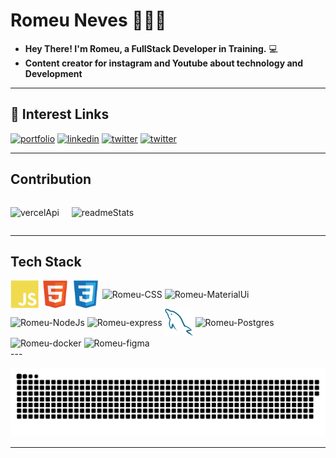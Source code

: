 # Romeu Neves 🙋🏻‍♂️
- **Hey There! I'm Romeu, a FullStack Developer in Training.** 💻
- **Content creator for instagram and Youtube about technology and Development** 
---

## 🔗 Interest Links
[![portfolio](https://img.shields.io/badge/my_portfolio-230F3B?style=for-the-badge&logo=KO-fi&logoColor=069642)](https://theuncoder.netlify.app)   [![linkedin](https://img.shields.io/badge/linkedin-0A66C2?style=for-the-badge&logo=linkedin&logoColor=white)](https://www.linkedin.com/in/romeu-neves-6b1340184/)   [![twitter](https://img.shields.io/badge/twitter-1DA1F2?style=for-the-badge&logo=twitter&logoColor=white)](https://twitter.com/RRNeves21)   [![twitter](https://img.shields.io/badge/instagram-blueviolet?style=for-the-badge&logo=instagram&logoColor=white)](https://instagram.com/_devsincero_)

---

## Contribution
<div style="display: inline-block">
 
 ![vercelApi](https://github-readme-stats.vercel.app/api?username=rnevesphp&show_icons=true&theme=dark&include_all_commits=true&count_private=true) &nbsp;&nbsp;&nbsp;  ![readmeStats](https://github-readme-stats.vercel.app/api/top-langs/?username=rnevesphp&layout=compact&langs_count=8&theme=dark)
</div>

---

## Tech Stack

<div style="display: inline-block">
 <img align="center" alt="Romeu-Js" height="45" width="45" src="https://raw.githubusercontent.com/devicons/devicon/master/icons/javascript/javascript-plain.svg"> 
 <img align="center" alt="Romeu-HTML" height="45" width="45" src="https://raw.githubusercontent.com/devicons/devicon/master/icons/html5/html5-original.svg">
 <img align="center" alt="Romeu-CSS" height="45" width="45" src="https://raw.githubusercontent.com/devicons/devicon/master/icons/css3/css3-original.svg">
 <img align="center" alt="Romeu-CSS" height="45" width="45" src="https://cdn.jsdelivr.net/gh/devicons/devicon/icons/angularjs/angularjs-original.svg" />
 <img align="center" alt="Romeu-MaterialUi" height="45" width="45" src="https://cdn.jsdelivr.net/gh/devicons/devicon/icons/materialui/materialui-original.svg" />
 
 <img align="center" alt="Romeu-NodeJs" height="45" width="45" src="https://cdn.jsdelivr.net/gh/devicons/devicon/icons/nodejs/nodejs-original.svg" />
 <img align="center" alt="Romeu-express" height="45" width="45" src="https://cdn.jsdelivr.net/gh/devicons/devicon/icons/express/express-original-wordmark.svg" />
 
 <img align="center" alt="Romeu-MySQL" height="45" width="45" src="https://raw.githubusercontent.com/devicons/devicon/master/icons/mysql/mysql-plain.svg">
 <img align="center" alt="Romeu-Postgres" height="45" width="45" src="https://cdn.jsdelivr.net/gh/devicons/devicon/icons/postgresql/postgresql-original-wordmark.svg" />
 
 <img align="center" alt="Romeu-docker" height="45" width="45" src="https://cdn.jsdelivr.net/gh/devicons/devicon/icons/docker/docker-original.svg" />
 <img align="center" alt="Romeu-figma" height="45" width="45" src="https://cdn.jsdelivr.net/gh/devicons/devicon/icons/figma/figma-original.svg" />
</div>
---

![Snake animation](https://github.com/rnevesphp/rnevesphp/blob/output/github-contribution-grid-snake.svg)

---
